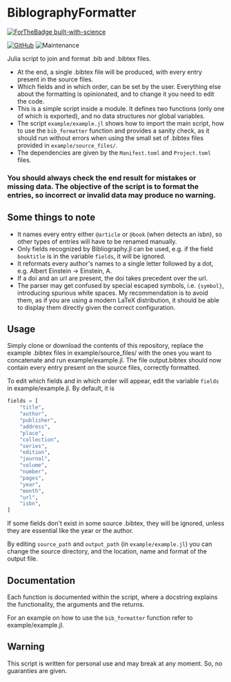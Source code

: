 # BiblographyFormatter


[![ForTheBadge built-with-science](http://ForTheBadge.com/images/badges/built-with-science.svg)](https://GitHub.com/Ezequiel92/)

[![GitHub](https://img.shields.io/github/license/Ezequiel92/BiblographyFormatter?style=flat-square)](https://github.com/Ezequiel92/BiblographyFormatter/blob/main/LICENSE) ![Maintenance](https://img.shields.io/maintenance/yes/2021?style=flat-square)

Julia script to join and format .bib and .bibtex files.

- At the end, a single .bibtex file will be produced, with every entry present in the source files. 
- Which fields and in which order, can be set by the user. Everything else about the formatting is opinionated, and to change it you need to edit the code.
- This is a simple script inside a module. It defines two functions (only one of which is exported), and no data structures nor global variables.
- The script `example/example.jl` shows how to import the main script, how to use the `bib_formatter` function and provides a sanity check, as it should run without errors when using the small set of .bibtex files provided in `example/source_files/`.
- The dependencies are given by the `Manifest.toml` and `Project.toml` files.

### You should always check the end result for mistakes or missing data. The objective of the script is to format the entries, so incorrect or invalid data may produce no warning.

## Some things to note

- It names every entry either `@article` or `@book` (when detects an isbn), so other types of entries will have to be renamed manually.
- Only fields recognized by Bibliography.jl can be used, e.g. if the field `booktitle` is in the variable `fields`, it will be ignored.
- It reformats every author's names to a single letter followed by a dot, e.g. Albert Einstein -> Einstein, A.
- If a doi and an url are present, the doi takes precedent over the url.
- The parser may get confused by special escaped symbols, i.e. `{symbol}`, introducing spurious white spaces. My recommendation is to avoid them, as if you are using a modern LaTeX distribution, it should be able to display them directly given the correct configuration.

## Usage

Simply clone or download the contents of this repository, replace the example .bibtex files in example/source_files/ with the ones you want to concatenate and run example/example.jl. The file output.bibtex should now contain every entry present on the source files, correctly formatted.

To edit which fields and in which order will appear, edit the variable `fields` in example/example.jl. By default, it is

```julia
fields = [
    "title",
    "author",
    "publisher",
    "address",
    "place",
    "collection",
    "series",
    "edition",
    "journal",
    "volume",
    "number",
    "pages",
    "year",
    "month",
    "url",
    "isbn",
]
```

If some fields don't exist in some source .bibtex, they will be ignored, unless they are essential like the year or the author.

By editing `source_path` and `output_path` (in `example/example.jl`) you can change the source directory, and the location, name and format of the output file.

## Documentation

Each function is documented within the script, where a docstring explains the functionality, the arguments and the returns.

For an example on how to use the `bib_formatter` function refer to example/example.jl.

## Warning

This script is written for personal use and may break at any moment. So, no guaranties are given.
